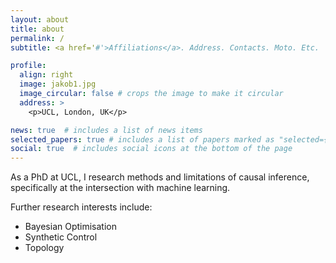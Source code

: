 ```yaml
---
layout: about
title: about
permalink: /
subtitle: <a href='#'>Affiliations</a>. Address. Contacts. Moto. Etc.

profile:
  align: right
  image: jakob1.jpg
  image_circular: false # crops the image to make it circular
  address: >
    <p>UCL, London, UK</p>

news: true  # includes a list of news items
selected_papers: true # includes a list of papers marked as "selected={true}"
social: true  # includes social icons at the bottom of the page
---
```

 
As a PhD at UCL, I research methods and limitations of causal inference, specifically at the intersection with machine learning.

Further research interests include:
- Bayesian Optimisation
- Synthetic Control
- Topology
